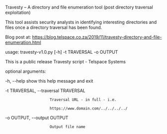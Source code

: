 Travesty – A directory and file enumeration tool (post directory traversal exploitation)

This tool assists security analysts in identifying interesting directories and files once a directory traversal has been found.

Blog post at: https://blog.telspace.co.za/2019/11/travesty-directory-and-file-enumeration.html

usage: travesty-v1.0.py [-h] -t TRAVERSAL -o OUTPUT

This is a public release Travesty script - Telspace Systems

optional arguments:

  -h, --help            show this help message and exit
  
  -t TRAVERSAL, --traversal TRAVERSAL
  
                        Traversal URL - in full - i.e.
                        
                        https://www.domain.com/../../../../
                        
  -o OUTPUT, --output OUTPUT
  
                        Output file name
                        

